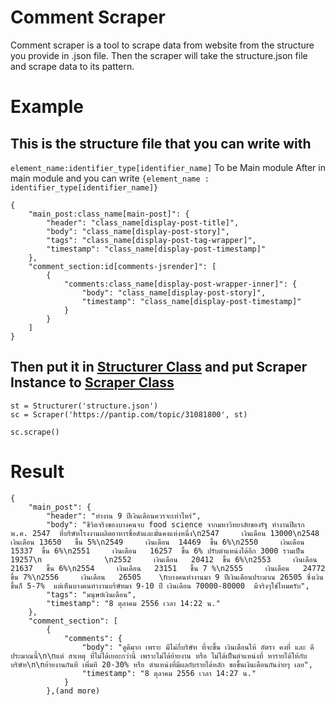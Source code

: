 # Comment Scraper
Comment scraper is a tool to scrape data from website from the structure you provide in .json file. Then the scraper will take the structure.json file and scrape data to its pattern.

# Example
## This is the structure file that you can write with 
`element_name:identifier_type[identifier_name]` To be Main module
After in main module and you can write `{element_name : identifier_type[identifier_name]}`
```
{
	"main_post:class_name[main-post]": {
		"header": "class_name[display-post-title]",
		"body": "class_name[display-post-story]",
		"tags": "class_name[display-post-tag-wrapper]",
		"timestamp": "class_name[display-post-timestamp]"
	},
	"comment_section:id[comments-jsrender]": [
		{
			"comments:class_name[display-post-wrapper-inner]": {
				"body": "class_name[display-post-story]",
				"timestamp": "class_name[display-post-timestamp]"
			}
		}
	]
}
```

## Then put it in [Structurer Class](https://github.com/KhemIngkapat/comment_scraper/blob/main/classes/structure.py) and put Scraper Instance to [Scraper Class](https://github.com/KhemIngkapat/comment_scraper/blob/main/classes/scraper.py)
```
st = Structurer('structure.json')
sc = Scraper('https://pantip.com/topic/31081800', st)

sc.scrape()
```

# Result
```
{
    "main_post": {
        "header": "ทำงาน 9 ปีเงินเดือนควรจะเท่าไหร่",
        "body": "ชีวิตจริงของบางคนจบ food science จากมหาวิทยาลัยของรัฐ ทำงานปีแรก พ.ศ. 2547  ที่บริษัทโรงงานผลิตอาหารชื่อดังและมั่นคงแห่งหนึ่ง\n2547     เงินเดือน 13000\n2548     เงินเดือน 13650   ขึ้น 5%\n2549     เงินเดือน  14469  ขึ้น 6%\n2550     เงินเดือน  15337  ขึ้น 6%\n2551     เงินเดือน   16257  ขึ้น 6% ปรับตำแหน่งได้อีก 3000 รวมเป็น  19257\n              \n2552     เงินเดือน   20412  ขึ้น 6%\n2553     เงินเดือน   21637   ขึ้น 6%\n2554     เงินเดือน   23151   ขึ้น 7 %\n2555     เงินเดือน   24772   ขึ้น 7%\n2556     เงินเดือน   26505    \nบางคนทำงานมา 9 ปีเงินเดือนประมาณ 26505 ซึ่งเงินขึ้นก็ 5-7%  แต่เห็นบางคนทำงานบร้ษัทมา 9-10 ปี เงินเดือน 70000-80000  มีจริงๆใช่ไหมครับ",
        "tags": "มนุษย์เงินเดือน",
        "timestamp": "8 ตุลาคม 2556 เวลา 14:22 น."
    },
    "comment_section": [
        {
            "comments": {
                "body": "ดูดีมาก เพราะ มีไม่กี่บริษัท ที่จะขึ้น เงินเดือนให้ อัตรา คงที่ และ ดีประมาณนี้\n\nแต่ สาเหตุ ที่ไม่ได้เยอะกว่านี้ เพราะไม่ได้ย้ายงาน หรือ ไม่ได้เป็นตำแหน่งที่ หารายได้ให้กับ บริษัท\n\nย้ายงานกันที เพิ่มที 20-30% หรือ ตำแหน่งที่มีผลกับรายได้หลัก ขอขึ้นเงินเดือนกันง่ายๆ เลย",
                "timestamp": "8 ตุลาคม 2556 เวลา 14:27 น."
            }
        },(and more)
```
